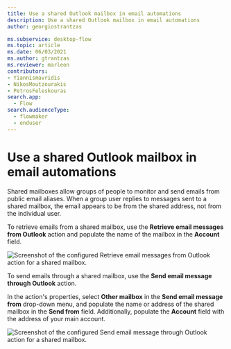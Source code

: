```yaml
---
title: Use a shared Outlook mailbox in email automations
description: Use a shared Outlook mailbox in email automations
author: georgiostrantzas

ms.subservice: desktop-flow
ms.topic: article
ms.date: 06/03/2021
ms.author: gtrantzas
ms.reviewer: marleon
contributors:
- Yiannismavridis
- NikosMoutzourakis
- PetrosFeleskouras
search.app: 
  - Flow
search.audienceType: 
  - flowmaker
  - enduser
---
```


# Use a shared Outlook mailbox in email automations

Shared mailboxes allow groups of people to monitor and send emails from public email aliases. When a group user replies to messages sent to a shared mailbox, the email appears to be from the shared address, not from the individual user.

To retrieve emails from a shared mailbox, use the **Retrieve email messages from Outlook** action and populate the name of the mailbox in the **Account** field.

![Screenshot of the configured Retrieve email messages from Outlook action for a shared mailbox.](media/outlook-shared-mailbox/retrieve-email-messages-outlook-shared-mailbox.png)

To send emails through a shared mailbox, use the **Send email message through Outlook** action. 

In the action's properties, select **Other mailbox** in the **Send email message from** drop-down menu, and populate the name or address of the shared mailbox in the **Send from** field. Additionally, populate the **Account** field with the address of your main account.

![Screenshot of the configured Send email message through Outlook action for a shared mailbox.](media/outlook-shared-mailbox/send-email-message-outlook-shared-mailbox.png)
